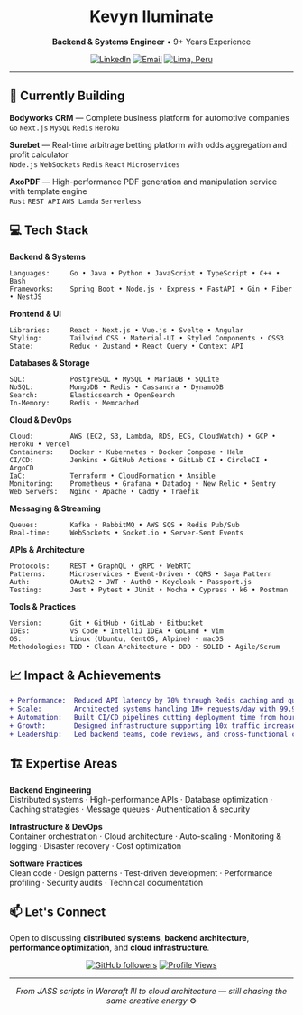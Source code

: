 <div align="center">

# Kevyn Iluminate

**Backend & Systems Engineer** • 9+ Years Experience

[![LinkedIn](https://img.shields.io/badge/LinkedIn-0077B5?style=flat&logo=linkedin&logoColor=white)](https://linkedin.com/in/kevyn24)
[![Email](https://img.shields.io/badge/Email-EA4335?style=flat&logo=gmail&logoColor=white)](mailto:kevyn24ec@gmail.com)
[![Lima, Peru](https://img.shields.io/badge/Lima-Peru-FF0000?style=flat&logo=googlemaps&logoColor=white)](#)

</div>

---

## 🎯 Currently Building

**Bodyworks CRM** — Complete business platform for automotive companies  
`Go` `Next.js` `MySQL` `Redis` `Heroku`

**Surebet** — Real-time arbitrage betting platform with odds aggregation and profit calculator  
`Node.js` `WebSockets` `Redis` `React` `Microservices`

**AxoPDF** — High-performance PDF generation and manipulation service with template engine  
`Rust` `REST API` `AWS Lamda` `Serverless`

## 💻 Tech Stack

**Backend & Systems**
```
Languages:     Go • Java • Python • JavaScript • TypeScript • C++ • Bash
Frameworks:    Spring Boot • Node.js • Express • FastAPI • Gin • Fiber • NestJS
```

**Frontend & UI**
```
Libraries:     React • Next.js • Vue.js • Svelte • Angular
Styling:       Tailwind CSS • Material-UI • Styled Components • CSS3
State:         Redux • Zustand • React Query • Context API
```

**Databases & Storage**
```
SQL:           PostgreSQL • MySQL • MariaDB • SQLite
NoSQL:         MongoDB • Redis • Cassandra • DynamoDB
Search:        Elasticsearch • OpenSearch
In-Memory:     Redis • Memcached
```

**Cloud & DevOps**
```
Cloud:         AWS (EC2, S3, Lambda, RDS, ECS, CloudWatch) • GCP • Heroku • Vercel
Containers:    Docker • Kubernetes • Docker Compose • Helm
CI/CD:         Jenkins • GitHub Actions • GitLab CI • CircleCI • ArgoCD
IaC:           Terraform • CloudFormation • Ansible
Monitoring:    Prometheus • Grafana • Datadog • New Relic • Sentry
Web Servers:   Nginx • Apache • Caddy • Traefik
```

**Messaging & Streaming**
```
Queues:        Kafka • RabbitMQ • AWS SQS • Redis Pub/Sub
Real-time:     WebSockets • Socket.io • Server-Sent Events
```

**APIs & Architecture**
```
Protocols:     REST • GraphQL • gRPC • WebRTC
Patterns:      Microservices • Event-Driven • CQRS • Saga Pattern
Auth:          OAuth2 • JWT • Auth0 • Keycloak • Passport.js
Testing:       Jest • Pytest • JUnit • Mocha • Cypress • k6 • Postman
```

**Tools & Practices**
```
Version:       Git • GitHub • GitLab • Bitbucket
IDEs:          VS Code • IntelliJ IDEA • GoLand • Vim
OS:            Linux (Ubuntu, CentOS, Alpine) • macOS
Methodologies: TDD • Clean Architecture • DDD • SOLID • Agile/Scrum
```

## 📈 Impact & Achievements

```diff
+ Performance:  Reduced API latency by 70% through Redis caching and query optimization
+ Scale:        Architected systems handling 1M+ requests/day with 99.9% uptime
+ Automation:   Built CI/CD pipelines cutting deployment time from hours to <5 minutes
+ Growth:       Designed infrastructure supporting 10x traffic increase without refactor
+ Leadership:   Led backend teams, code reviews, and cross-functional collaboration
```

## 🏗️ Expertise Areas

**Backend Engineering**  
Distributed systems · High-performance APIs · Database optimization · Caching strategies · Message queues · Authentication & security

**Infrastructure & DevOps**  
Container orchestration · Cloud architecture · Auto-scaling · Monitoring & logging · Disaster recovery · Cost optimization

**Software Practices**  
Clean code · Design patterns · Test-driven development · Performance profiling · Security audits · Technical documentation

## 📫 Let's Connect

Open to discussing **distributed systems**, **backend architecture**, **performance optimization**, and **cloud infrastructure**.

<div align="center">

[![GitHub followers](https://img.shields.io/github/followers/iluminate?style=social)](https://github.com/iluminate)
[![Profile Views](https://komarev.com/ghpvc/?username=iluminate&color=blueviolet&style=flat)](https://github.com/iluminate)

---

*From JASS scripts in Warcraft III to cloud architecture — still chasing the same creative energy* ⚙️

</div>

